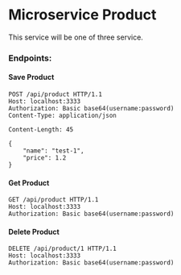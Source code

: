 # Microservice Product
This service will be one of three service.

### Endpoints:

#### Save Product
````
POST /api/product HTTP/1.1
Host: localhost:3333
Authorization: Basic base64(username:password)
Content-Type: application/json

Content-Length: 45

{
    "name": "test-1",
    "price": 1.2
}
````

#### Get Product
````
GET /api/product HTTP/1.1
Host: localhost:3333
Authorization: Basic base64(username:password)
````

#### Delete Product
````
DELETE /api/product/1 HTTP/1.1
Host: localhost:3333
Authorization: Basic base64(username:password)
````
